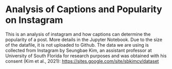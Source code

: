 # Analysis of Captions and Popularity on Instagram

This is an analysis of instagram and how captions can determine the popularity of a post. More details in the Jupyter Notebook. Due to the size of the datafile, it is not uploaded to Github. The data we are using is collected from Instagram by Seungbae Kim, an assistant professor at University of South Florida for research purposes and was obtained with his consent (Kim et al., 2021): https://sites.google.com/site/sbkimcv/dataset
